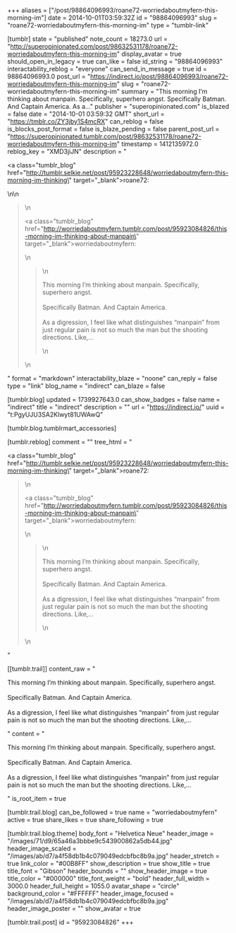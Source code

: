 +++
aliases = ["/post/98864096993/roane72-worriedaboutmyfern-this-morning-im"]
date = 2014-10-01T03:59:32Z
id = "98864096993"
slug = "roane72-worriedaboutmyfern-this-morning-im"
type = "tumblr-link"

[tumblr]
state = "published"
note_count = 18273.0
url = "http://superopinionated.com/post/98632531178/roane72-worriedaboutmyfern-this-morning-im"
display_avatar = true
should_open_in_legacy = true
can_like = false
id_string = "98864096993"
interactability_reblog = "everyone"
can_send_in_message = true
id = 98864096993.0
post_url = "https://indirect.io/post/98864096993/roane72-worriedaboutmyfern-this-morning-im"
slug = "roane72-worriedaboutmyfern-this-morning-im"
summary = "This morning I’m thinking about manpain. Specifically, superhero angst. Specifically Batman. And Captain America. As a..."
publisher = "superopinionated.com"
is_blazed = false
date = "2014-10-01 03:59:32 GMT"
short_url = "https://tmblr.co/ZY3jby1S4mcRX"
can_reblog = false
is_blocks_post_format = false
is_blaze_pending = false
parent_post_url = "https://superopinionated.tumblr.com/post/98632531178/roane72-worriedaboutmyfern-this-morning-im"
timestamp = 1412135972.0
reblog_key = "XMD3jiJN"
description = "<p><a class=\"tumblr_blog\" href=\"http://tumblr.selkie.net/post/95923228648/worriedaboutmyfern-this-morning-im-thinking\" target=\"_blank\">roane72</a>:</p>\n\n<blockquote>\n<p><a class=\"tumblr_blog\" href=\"http://worriedaboutmyfern.tumblr.com/post/95923084826/this-morning-im-thinking-about-manpain\" target=\"_blank\">worriedaboutmyfern</a>:</p>\n<blockquote>\n<p>This morning I’m thinking about manpain. Specifically, superhero angst.<br/><br/>Specifically Batman. And Captain America.<br/><br/>As a digression, I feel like what distinguishes “manpain” from just regular pain is not so much the man but the shooting directions. Like,&hellip;</p>\n</blockquote>\n</blockquote>"
format = "markdown"
interactability_blaze = "noone"
can_reply = false
type = "link"
blog_name = "indirect"
can_blaze = false

[tumblr.blog]
updated = 1739927643.0
can_show_badges = false
name = "indirect"
title = "indirect"
description = ""
url = "https://indirect.io/"
uuid = "t:PgyUJU3SA2Klwyt81UWAwQ"

[tumblr.blog.tumblrmart_accessories]

[tumblr.reblog]
comment = ""
tree_html = "<p><a class=\"tumblr_blog\" href=\"http://tumblr.selkie.net/post/95923228648/worriedaboutmyfern-this-morning-im-thinking\" target=\"_blank\">roane72</a>:</p><blockquote>\n<p><a class=\"tumblr_blog\" href=\"http://worriedaboutmyfern.tumblr.com/post/95923084826/this-morning-im-thinking-about-manpain\" target=\"_blank\">worriedaboutmyfern</a>:</p>\n<blockquote>\n<p>This morning I’m thinking about manpain. Specifically, superhero angst.<br><br>Specifically Batman. And Captain America.<br><br>As a digression, I feel like what distinguishes “manpain” from just regular pain is not so much the man but the shooting directions. Like,…</p>\n</blockquote>\n</blockquote>"

[[tumblr.trail]]
content_raw = "<p>This morning I’m thinking about manpain. Specifically, superhero angst.<br><br>Specifically Batman. And Captain America.<br><br>As a digression, I feel like what distinguishes “manpain” from just regular pain is not so much the man but the shooting directions. Like,…</p>"
content = "<p>This morning I&rsquo;m thinking about manpain. Specifically, superhero angst.<br /><br />Specifically Batman. And Captain America.<br /><br />As a digression, I feel like what distinguishes &ldquo;manpain&rdquo; from just regular pain is not so much the man but the shooting directions. Like,&hellip;</p>"
is_root_item = true

[tumblr.trail.blog]
can_be_followed = true
name = "worriedaboutmyfern"
active = true
share_likes = true
share_following = true

[tumblr.trail.blog.theme]
body_font = "Helvetica Neue"
header_image = "/images/71/d9/65a46a3bbbe9c543900862a5db44.jpg"
header_image_scaled = "/images/ab/d7/a4f58db1b4c079049edcbfbc8b9a.jpg"
header_stretch = true
link_color = "#00B8FF"
show_description = true
show_title = true
title_font = "Gibson"
header_bounds = ""
show_header_image = true
title_color = "#000000"
title_font_weight = "bold"
header_full_width = 3000.0
header_full_height = 1055.0
avatar_shape = "circle"
background_color = "#FFFFFF"
header_image_focused = "/images/ab/d7/a4f58db1b4c079049edcbfbc8b9a.jpg"
header_image_poster = ""
show_avatar = true

[tumblr.trail.post]
id = "95923084826"
+++
